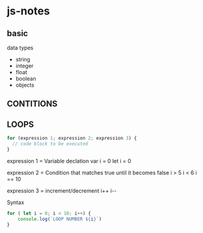 # js-notes
## basic
data types
- string
- integer
- float
- boolean
- objects

## CONTITIONS 

## LOOPS

```js
for (expression 1; expression 2; expression 3) {
  // code block to be executed
}
```

expression 1 = Variable declation 
var i = 0
let i = 0 

expression 2 = Condition that matches true until it becomes false
i > 5
i < 6
i == 10 

expression 3 = increment/decrement
i++
i--

Syntax 
```js
for ( let i = 0; i < 10; i++) {
    console.log(`LOOP NUMBER ${i}`)
}
```